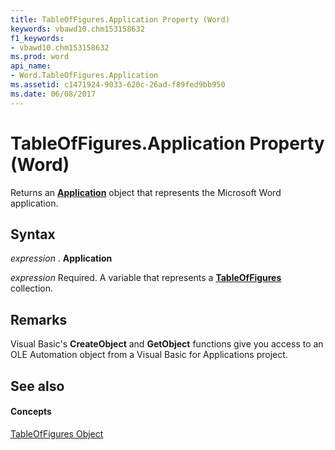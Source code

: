 ```yaml
---
title: TableOfFigures.Application Property (Word)
keywords: vbawd10.chm153158632
f1_keywords:
- vbawd10.chm153158632
ms.prod: word
api_name:
- Word.TableOfFigures.Application
ms.assetid: c1471924-9033-620c-26ad-f89fed9bb950
ms.date: 06/08/2017
---
```



# TableOfFigures.Application Property (Word)

Returns an  **[Application](Word.Application.md)** object that represents the Microsoft Word application.


## Syntax

 _expression_ . **Application**

 _expression_ Required. A variable that represents a **[TableOfFigures](Word.TableOfFigures.md)** collection.


## Remarks

Visual Basic's  **CreateObject** and **GetObject** functions give you access to an OLE Automation object from a Visual Basic for Applications project.


## See also


#### Concepts


[TableOfFigures Object](Word.TableOfFigures.md)

